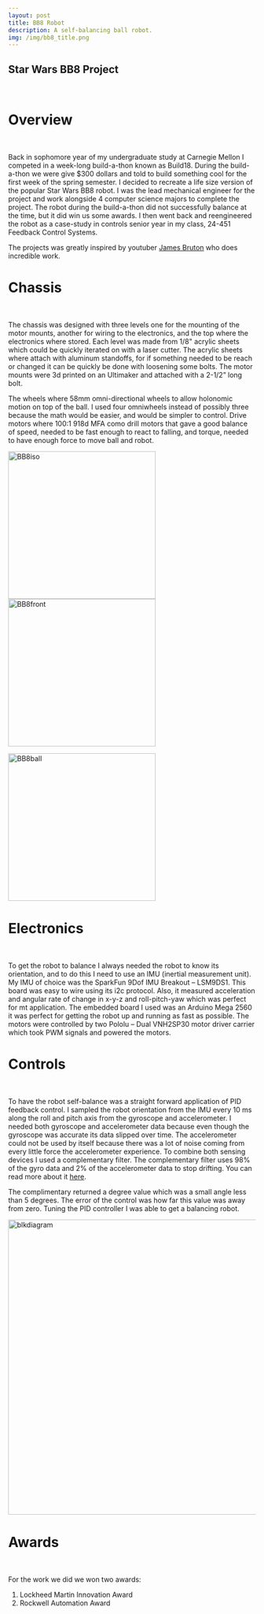 ```yaml
---
layout: post
title: BB8 Robot
description: A self-balancing ball robot.
img: /img/bb8_title.png
---
```


## Star Wars BB8 Project
<br />

# Overview
<br />

Back in sophomore year of my undergraduate study at Carnegie Mellon I competed in a week-long build-a-thon known as Build18. During the build-a-thon we were give $300 dollars and told to build something cool for the first week of the spring semester. I decided to recreate a life size version of the popular Star Wars BB8 robot. I was the lead mechanical engineer for the project and work alongside 4 computer science majors to complete the project. The robot during the build-a-thon did not successfully balance at the time, but it did win us some awards. I then went back and reengineered the robot as a case-study in controls senior year in my class, 24-451 Feedback Control Systems.

The projects was greatly inspired by youtuber [James Bruton](https://www.youtube.com/watch?v=dlwcXgZYImU) who does incredible work.

# Chassis
<br />

The chassis was designed with three levels one for the mounting of the motor mounts, another for wiring to the electronics, and the top where the electronics where stored. Each level was made from 1/8" acrylic sheets which could be quickly iterated on with a laser cutter. The acrylic sheets where attach with aluminum standoffs, for if something needed to be reach or changed it can be quickly be done with loosening some bolts. The motor mounts were 3d printed on an Ultimaker and attached with a 2-1/2” long bolt.  

The wheels where 58mm omni-directional wheels to allow holonomic motion on top of the ball. I used four omniwheels instead of possibly three because the math would be easier, and would be simpler to control. Drive motors where 100:1 918d MFA como drill motors that gave a good balance of speed, needed to be fast enough to react to falling, and torque, needed to have enough force to move ball and robot.

<img src="http://krcarter.github.io/img/bb8_iso.png" alt="BB8iso" width="300"/> <img src="http://krcarter.github.io/img/bb8_front.png" alt="BB8front" width="300"/>

<img src="http://krcarter.github.io/img/bb8_ball.png" alt="BB8ball" width="300"/>

# Electronics
<br />

To get the robot to balance I always needed the robot to know its orientation, and to do this I need to use an IMU (inertial measurement unit). My IMU of choice was the SparkFun 9Dof IMU Breakout – LSM9DS1. This board was easy to wire using its i2c protocol. Also, it measured acceleration and angular rate of change in x-y-z and roll-pitch-yaw which was perfect for mt application. The embedded board I used was an Arduino Mega 2560 it was perfect for getting the robot up and running as fast as possible. The motors were controlled by two Pololu – Dual VNH2SP30 motor driver carrier which took PWM signals and powered the motors.

# Controls
<br />

To have the robot self-balance was a straight forward application of PID feedback control. I sampled the robot orientation from the IMU every 10 ms along the roll and pitch axis from the gyroscope and accelerometer. I needed both gyroscope and accelerometer data because even though the gyroscope was accurate its data slipped over time. The accelerometer could not be used by itself because there was a lot of noise coming from every little force the accelerometer experience. To combine both sensing devices I used a complementary filter. The complementary filter uses 98% of the gyro data and 2% of the accelerometer data to stop drifting. You can read more about it [here](http://www.pieter-jan.com/node/11). 

The complimentary returned a degree value which was a small angle less than 5 degrees. The error of the control was how far this value was away from zero. Tuning the PID controller I was able to get a balancing robot.

<img src="http://krcarter.github.io/img/blkdiagram.png" alt="blkdiagram" width="600"/>

# Awards
<br />

For the work we did we won two awards:

1. Lockheed Martin Innovation Award
2. Rockwell Automation Award

